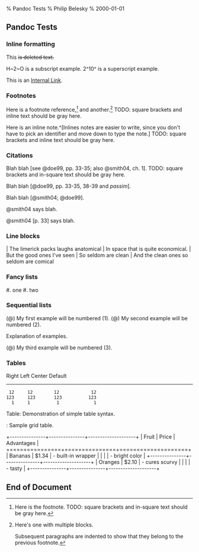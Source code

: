 % Pandoc Tests
% Philip Belesky
% 2000-01-01

## Pandoc Tests

### Inline formatting

This ~~is deleted text.~~

H~2~O is a subscript example.  2^10^ is a superscript example.

This is an [Internal Link](#intrduction).

### Footnotes

Here is a footnote reference,[^1] and another.[^longnote] TODO: square brackets and inline text should be gray here.

Here is an inline note.^[Inlines notes are easier to write, since
you don't have to pick an identifier and move down to type the
note.] TODO: square brackets and inline text should be gray here.

[^1]: Here is the footnote. TODO: square brackets and in-square text should be gray here.

[^longnote]: Here's one with multiple blocks.

    Subsequent paragraphs are indented to show that they
belong to the previous footnote.

### Citations

Blah blah [see @doe99, pp. 33-35; also @smith04, ch. 1].  TODO: square brackets and in-square text should be gray here.

Blah blah [@doe99, pp. 33-35, 38-39 and *passim*].

Blah blah [@smith04; @doe99].

@smith04 says blah.

@smith04 [p. 33] says blah.

### Line blocks

| The limerick packs laughs anatomical
| In space that is quite economical.
|    But the good ones I've seen
|    So seldom are clean
|         And the clean ones so seldom are comical

### Fancy lists

#. one
#. two

### Sequential lists

(@)  My first example will be numbered (1).
(@)  My second example will be numbered (2).

Explanation of examples.

(@)  My third example will be numbered (3).

### Tables

  Right     Left     Center     Default
-------     ------ ----------   -------
     12     12        12            12
    123     123       123          123
      1     1          1             1

Table:  Demonstration of simple table syntax.

: Sample grid table.

+---------------+---------------+--------------------+
| Fruit         | Price         | Advantages         |
+===============+===============+====================+
| Bananas       | $1.34         | - built-in wrapper |
|               |               | - bright color     |
+---------------+---------------+--------------------+
| Oranges       | $2.10         | - cures scurvy     |
|               |               | - tasty            |
+---------------+---------------+--------------------+

## End of Document



